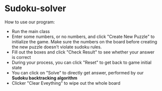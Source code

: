 # Sudoku-solver

How to use our program:
- Run the main class
- Enter some numbers, or no numbers, and click "Create New Puzzle" to initialize the game. Make sure the numbers on the board before creating the new puzzle doesn't violate sudoku rules.
- Fill out the boxes and click "Check Result" to see whether your answer is correct
- During your process, you can click "Reset" to get back to game initial state
- You can click on "Solve" to directly get answer, performed by our **Sudoku backtracking algorithm**
- Clicker "Clear Eveything" to wipe out the whole board
